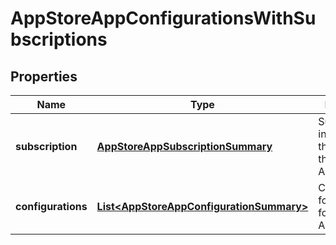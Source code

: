 
# AppStoreAppConfigurationsWithSubscriptions

## Properties
Name | Type | Description | Notes
------------ | ------------- | ------------- | -------------
**subscription** | [**AppStoreAppSubscriptionSummary**](AppStoreAppSubscriptionSummary.md) | Subscription information for the AppId for the AppStoreApp |  [optional]
**configurations** | [**List&lt;AppStoreAppConfigurationSummary&gt;**](AppStoreAppConfigurationSummary.md) | Configurations for the AppId for the AppStoreApp |  [optional]



